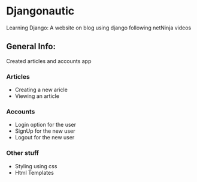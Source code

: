 # Djangonautic
Learning Django: A website on blog using django following netNinja videos

## General Info:
Created articles and accounts app
### Articles
* Creating a new aricle
* Viewing an article

### Accounts
* Login option for the user
* SignUp for the new user
* Logout for the new user

### Other stuff
* Styling using css
* Html Templates
